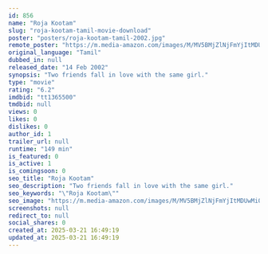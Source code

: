 ```yaml
---
id: 856
name: "Roja Kootam"
slug: "roja-kootam-tamil-movie-download"
poster: "posters/roja-kootam-tamil-2002.jpg"
remote_poster: "https://m.media-amazon.com/images/M/MV5BMjZlNjFmYjItMDUwMi00NmY5LWE5YzgtNzFmNjVlOGJlZDMwXkEyXkFqcGdeQXVyOTk3NTc2MzE@._V1_SX300.jpg"
original_language: "Tamil"
dubbed_in: null
released_date: "14 Feb 2002"
synopsis: "Two friends fall in love with the same girl."
type: "movie"
rating: "6.2"
imdbid: "tt1365500"
tmdbid: null
views: 0
likes: 0
dislikes: 0
author_id: 1
trailer_url: null
runtime: "149 min"
is_featured: 0
is_active: 1
is_comingsoon: 0
seo_title: "Roja Kootam"
seo_description: "Two friends fall in love with the same girl."
seo_keywords: "\"Roja Kootam\""
seo_image: "https://m.media-amazon.com/images/M/MV5BMjZlNjFmYjItMDUwMi00NmY5LWE5YzgtNzFmNjVlOGJlZDMwXkEyXkFqcGdeQXVyOTk3NTc2MzE@._V1_SX300.jpg"
screenshots: null
redirect_to: null
social_shares: 0
created_at: 2025-03-21 16:49:19
updated_at: 2025-03-21 16:49:19
---
```


